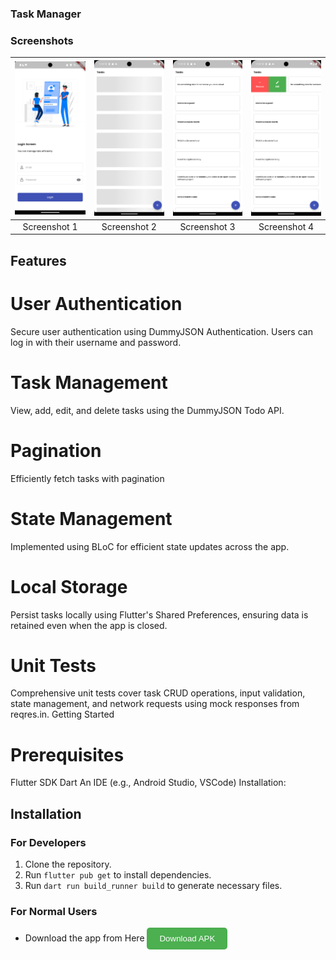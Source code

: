 ### Task Manager  
### Screenshots

| ![Screenshot 1](assets/screenshots/screen0.png) | ![Screenshot 2](assets/screenshots/screen2.png) | ![Screenshot 3](assets/screenshots/screen1.png) | ![Screenshot 4](assets/screenshots/screen3.png) |
|:--:|:--:|:--:|:--:|
| Screenshot 1 | Screenshot 2 | Screenshot 3 | Screenshot 4 |


## Features
# User Authentication
Secure user authentication using DummyJSON Authentication.
Users can log in with their username and password.
# Task Management
View, add, edit, and delete tasks using the DummyJSON Todo API.
# Pagination
Efficiently fetch tasks with pagination
# State Management
Implemented using BLoC for efficient state updates across the app.
# Local Storage
Persist tasks locally using Flutter's Shared Preferences, ensuring data is retained even when the app is closed.
# Unit Tests
Comprehensive unit tests cover task CRUD operations, input validation, state management, and network requests using mock responses from reqres.in.
Getting Started
# Prerequisites
Flutter SDK
Dart
An IDE (e.g., Android Studio, VSCode)
Installation:
## Installation

### For Developers

1. Clone the repository.
2. Run `flutter pub get` to install dependencies.
3. Run `dart run build_runner build` to generate necessary files.
### For Normal Users

- Download the app from Here <a href="https://www.upload-apk.com/xi3i21Yuer8HnX6" style="text-decoration:none;">
    <button style="background-color:#4CAF50; color:white; padding:10px 20px; border:none; border-radius:5px; cursor:pointer;">
        Download APK
    </button>
</a>

